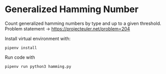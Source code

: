 # Generalized Hamming Number
Count generalized hamming numbers by type and up to a given threshold.
Problem statement -> https://projecteuler.net/problem=204

Install virtual environment with:
```
pipenv install
```
Run code with
```
pipenv run python3 hamming.py
```
